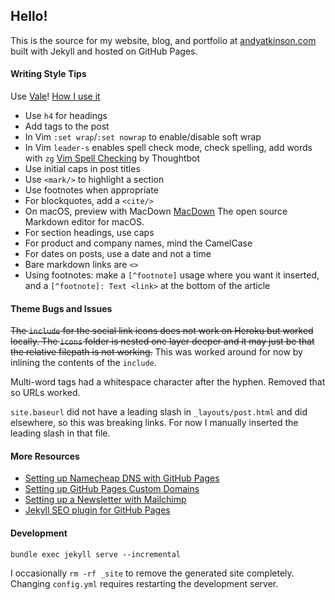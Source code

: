 ## Hello!

This is the source for my website, blog, and portfolio at [andyatkinson.com](https://andyatkinson.com) built with Jekyll and hosted on GitHub Pages.


#### Writing Style Tips

Use [Vale](https://vale.sh)! [How I use it](/blog/2023/05/26/better-writing-vale)

 * Use `h4` for headings
 * Add tags to the post
 * In Vim `:set wrap`/`:set nowrap` to enable/disable soft wrap
 * In Vim `leader-s` enables spell check mode, check spelling, add words with `zg` [Vim Spell Checking](https://thoughtbot.com/blog/vim-spell-checking) by Thoughtbot
 * Use initial caps in post titles
 * Use `<mark/>` to highlight a section
 * Use footnotes when appropriate
 * For blockquotes, add a `<cite/>`
 * On macOS, preview with MacDown [MacDown](https://macdown.uranusjr.com/) The open source Markdown editor for macOS.
 * For section headings, use caps
 * For product and company names, mind the CamelCase
 * For dates on posts, use a date and not a time
 * Bare markdown links are `<>`
 * Using footnotes: make a `[^footnote]` usage where you want it inserted, and a `[^footnote]: Text <link>` at the bottom of the article

#### Theme Bugs and Issues

~~The `include` for the social link icons does not work on Heroku but worked locally. The `icons` folder is nested one layer deeper and it may just be that the relative filepath is not working.~~
This was worked around for now by inlining the contents of the `include`.

Multi-word tags had a whitespace character after the hyphen. Removed that so URLs worked.

`site.baseurl` did not have a leading slash in `_layouts/post.html` and did elsewhere, so this was breaking links. For now I manually inserted the leading slash in that file.

#### More Resources

 * [Setting up Namecheap DNS with GitHub Pages](https://www.namecheap.com/support/knowledgebase/article.aspx/9645/2208/how-do-i-link-my-domain-to-github-pages)
 * [Setting up GitHub Pages Custom Domains](https://github.blog/2018-05-01-github-pages-custom-domains-https/)
 * [Setting up a Newsletter with Mailchimp](https://mailchimp.com/help/share-your-blog-posts-with-mailchimp/)
 * [Jekyll SEO plugin for GitHub Pages](https://help.github.com/en/articles/search-engine-optimization-for-github-pages)

#### Development

    bundle exec jekyll serve --incremental

I occasionally `rm -rf _site` to remove the generated site completely. Changing `config.yml` requires restarting the development server.

